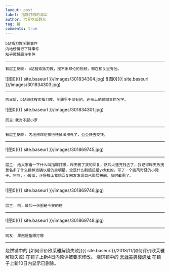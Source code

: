 ```yaml
---
layout: post
label: 指哪打哪的海军
author: 六界吃瓜群众
tag: 锤
comments: true
---
```


    b站插刀教关联事件
    内地榜排行下降事件
    知乎微博删评事件

---

    有层主反映: b站搜索插刀教，搜不出邓伦的视频，却在相关里有他。

![图0]({{ site.baseurl }}/images/301834304.jpg)
![图0]({{ site.baseurl }}/images/301834303.jpg)

---


    两日后，b站继续搜索插刀教，关联里不仅有他，还带上他前同事的名字。

![图0]({{ site.baseurl }}/images/301834301.jpg)

    层主:我对不起小罗
    
    
---

    有层主反映: 内地榜邓伦排行快掉出榜外了，公公快去交钱。

---

![图0]({{ site.baseurl }}/images/301869745.jpg)

---

    层主: 给大家看一下什么叫指哪打哪，昨天删了我的回复，然后火速充钱去了，我记得昨天热搜莫名多了什么摘掉滤镜以后的男明星，全是什么鹅组瓜组yxh发的，带了一个画风奇怪的小凳子。呵呵，小傻瓜，正好撞上我想回复网友发现自己那层被删，及时截图了。

---

![图0]({{ site.baseurl }}/images/301869746.jpg)

---
    
    层主: 哦，最后一张图是今天的榜

---

![图0]({{ site.baseurl }}/images/301869748.jpg)

---

    网友: 果然是指哪打哪
    
    
---
    
烧饼铺中的 [如何评价欧莱雅解锁失败]({{ site.baseurl}}/2018/11/如何评价欧莱雅解锁失败) 在铺子上新4日内原评被要求修改。
烧饼铺中的 [天涯美男楼遗址](http://kksk.org/tieku/r_85673_1.html) 在铺子上新10日内显示已删除。


    

